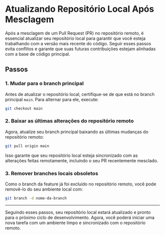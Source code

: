# Atualizando Repositório Local Após Mesclagem

Após a mesclagem de um Pull Request (PR) no repositório remoto, é essencial atualizar seu repositório local para garantir que você esteja trabalhando com a versão mais recente do código. Seguir esses passos evita conflitos e garante que suas futuras contribuições estejam alinhadas com a base de código principal.

## Passos

### 1. Mudar para o branch principal

Antes de atualizar o repositório local, certifique-se de que está no branch principal `main`. Para alternar para ele, execute:

```bash
git checkout main
```

### 2. Baixar as últimas alterações do repositório remoto

Agora, atualize seu branch principal baixando as últimas mudanças do repositório remoto:

```bash
git pull origin main
```

Isso garante que seu repositório local esteja sincronizado com as alterações feitas remotamente, incluindo o seu PR recentemente mesclado.

### 3. Remover branches locais obsoletos

Como o branch da feature já foi excluído no repositório remoto, você pode removê-lo do seu ambiente local com:

```bash
git branch -d nome-da-branch
```

***

Seguindo esses passos, seu repositório local estará atualizado e pronto para o próximo ciclo de desenvolvimento. Agora, você poderá iniciar uma nova tarefa com um ambiente limpo e sincronizado com o repositório remoto.
